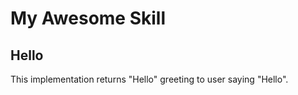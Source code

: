 # My Awesome Skill

## Hello

This implementation returns "Hello" greeting to user saying "Hello". 
